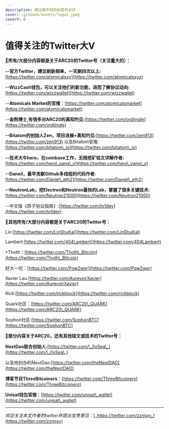 ```yaml
---
description: 建议用不同的标签页点开
cover: .gitbook/assets/logo2.jpeg
coverY: 0
---
```


# 值得关注的Twitter大V

:tada:**所有/大部分内容都是关于ARC20的Twitter号（关注量大的）：**

**--官方Twitter，建议刷新频率，一天刷四次以上:**[https://twitter.com/atomicalsxy](https://twitter.com/atomicalsxyz)

**--WizzCash钱包，可以关注他们的新功能，进而了解协议动向:**[https://twitter.com/wizzwallet](https://twitter.com/wizzwallet)

\--**Atomicals Market的官推**：[https://twitter.com/atomicalsmarket](https://twitter.com/atomicalsmarket)

\--**金狗博士,有很多对ARC20的真知灼见:**[https://twitter.com/ordjingle](https://twitter.com/ordjingle)

**--Bitatom的创始人Zen，项目进展+真知灼见:**[https://twitter.com/zen913](https://twitter.com/zen913) 以及Bitatom官推:[https://twitter.com/bitatom\_io](https://twitter.com/bitatom\_io)

**--技术大牛hero，在coinbase工作，无限挖矿铭文详解作者:**[https://twitter.com/hero\_yang\_v](https://twitter.com/hero\_yang\_v)

**--Daneil，最早贡献Github多线程的代码作者:**[https://twitter.com/Daniel\_eth2](https://twitter.com/Daniel\_eth2)

**--NeutronLab，挖Electron和Neutron最快的Lab，掌握了很多关键技术:**[https://twitter.com/Neutron21000](https://twitter.com/Neutron21000)

\--中文版《原子协议指南》:[https://twitter.com/to1dev](https://twitter.com/to1dev)



:tada:**其他所有/大部分内容都是关于ARC20的Twitter号：**

Lin:[https://twitter.com/LinShuKal](https://twitter.com/LinShuKal)

Lambert:[https://twitter.com/404Lambert](https://twitter.com/404Lambert)

\+Thoth：[https://twitter.com/Thoth\_Bitcoin](https://twitter.com/Thoth\_Bitcoin)

好大一坨：[https://twitter.com/Pow2wer](https://twitter.com/Pow2wer)

Xavier Lau:[https://twitter.com/AurevoirXavier](https://twitter.com/AurevoirXavier)

Rick:[https://twitter.com/rickblock](https://twitter.com/rickblock)

Quark社区：[https://twitter.com/ARC20\_QUARK](https://twitter.com/ARC20\_QUARK)

Sophon社区:[https://twitter.com/SophonBTC](https://twitter.com/SophonBTC)





:tada:**部分内容关于ARC20，还有其他铭文或技术的Twitter号：**

**NextDao联合创始人:**[https://twitter.com/\_0xSea\_](https://twitter.com/\_0xSea\_)

以及他创办的NextDao:[https://twitter.com/theNextDAO](https://twitter.com/theNextDAO)

**博客节目ThreeBitcoiners**：[https://twitter.com/ThreeBitcoiners](https://twitter.com/ThreeBitcoiners)

**Unisat钱包官推**：[https://twitter.com/unisat\_wallet](https://twitter.com/unisat\_wallet)





***

_欢迎关注本文作者的twitter并提出宝贵意见：_[_https://twitter.com/zzmjxy_](https://twitter.com/zzmjxy)



